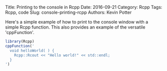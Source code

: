 Title: Printing to the console in Rcpp
Date: 2016-09-21
Category: Rcpp
Tags: Rcpp, code
Slug: console-printing-rcpp
Authors: Kevin Potter

Here's a simple example of how to print to the console window with a simple Rcpp function. This also provides an example of the versatile 'cppFunction'.  

```r
library(Rcpp)
cppFunction('
  void helloWorld( ) {
    Rcpp::Rcout << "Hello world!" << std::endl;
  }
')
```
